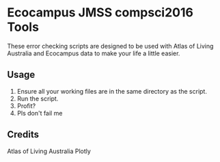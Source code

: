 # Ecocampus JMSS compsci2016 Tools

These error checking scripts are designed to be used with Atlas of Living Australia and Ecocampus data to make your life a little easier. 

## Usage

1. Ensure all your working files are in the same directory as the script.
2. Run the script.
3. Profit?
4. Pls don't fail me

## Credits

Atlas of Living Australia
Plotly